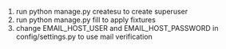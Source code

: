 1. run python manage.py createsu to create superuser
2. run python manage.py fill to apply fixtures
3. change EMAIL_HOST_USER and EMAIL_HOST_PASSWORD in config/settings.py to use mail verification